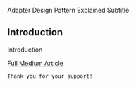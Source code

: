 Adapter Design Pattern Explained
Subtitle

## Introduction
Introduction

[Full Medium Article](https://medium.com/@fedcal)


```
Thank you for your support!
```
